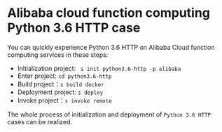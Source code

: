 # Alibaba cloud function computing Python 3.6 HTTP case

You can quickly experience Python 3.6 HTTP on Alibaba Cloud function computing services in these steps:

- Initialization project: ` s init python3.6-http -p alibaba`
- Enter project: `cd python3.6-http`
- Build project：`s build docker`
- Deployment project: `s deploy`
- Invoke project：`s invoke remote`

The whole process of initialization and deployment of `Python 3.6 HTTP` cases can be realized.